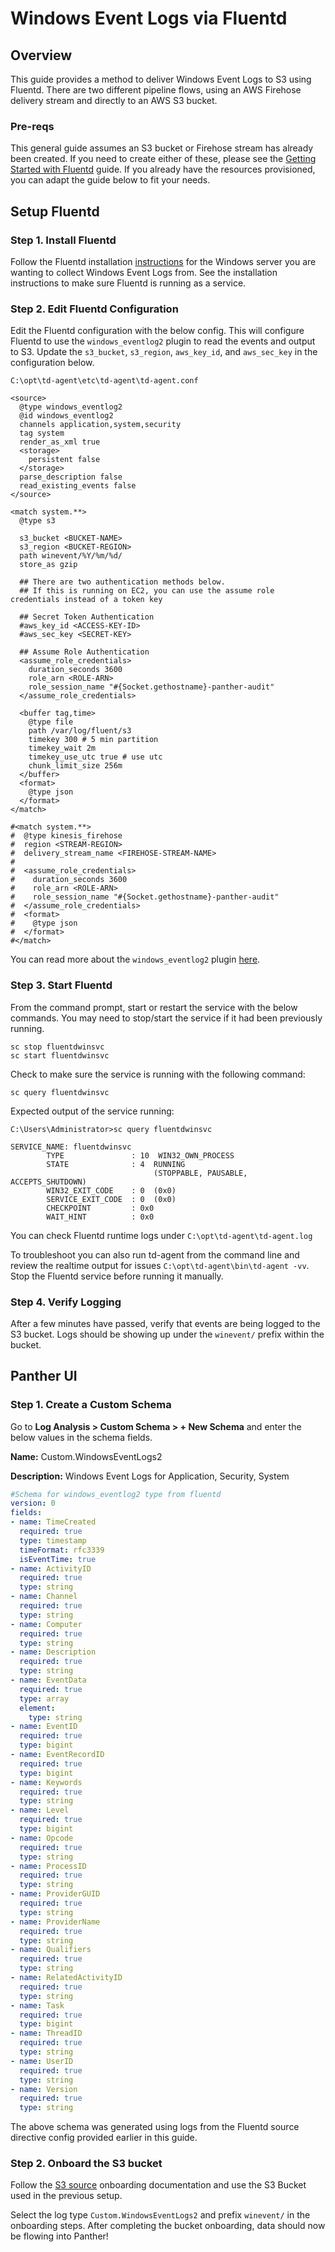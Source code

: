 # Windows Event Logs via Fluentd

## Overview

This guide provides a method to deliver Windows Event Logs to S3 using Fluentd. There are two different pipeline flows, using an AWS Firehose delivery stream and directly to an AWS S3 bucket.

### Pre-reqs

This general guide assumes an S3 bucket or Firehose stream has already been created. If you need to create either of these, please see the [Getting Started with Fluentd](resource-guide.md) guide. If you already have the resources provisioned, you can adapt the guide below to fit your needs. 

## Setup Fluentd

### Step 1. Install Fluentd

Follow the Fluentd installation [instructions](https://docs.fluentd.org/installation/install-by-msi) for the Windows server you are wanting to collect Windows Event Logs from. See the installation instructions to make sure Fluentd is running as a service.

### Step 2. Edit Fluentd Configuration

Edit the Fluentd configuration with the below config. This will configure Fluentd to use the `windows_eventlog2` plugin to read the events and output to S3. Update the `s3_bucket`, `s3_region`, `aws_key_id`, and `aws_sec_key` in the configuration below. 

```text
C:\opt\td-agent\etc\td-agent\td-agent.conf
```

```text
<source>
  @type windows_eventlog2
  @id windows_eventlog2
  channels application,system,security
  tag system
  render_as_xml true
  <storage>
    persistent false
  </storage>
  parse_description false
  read_existing_events false
</source>

<match system.**>	
  @type s3

  s3_bucket <BUCKET-NAME>
  s3_region <BUCKET-REGION>
  path winevent/%Y/%m/%d/
  store_as gzip	

  ## There are two authentication methods below. 
  ## If this is running on EC2, you can use the assume role credentials instead of a token key

  ## Secret Token Authentication
  #aws_key_id <ACCESS-KEY-ID>
  #aws_sec_key <SECRET-KEY>

  ## Assume Role Authentication
  <assume_role_credentials>
    duration_seconds 3600
    role_arn <ROLE-ARN>
    role_session_name "#{Socket.gethostname}-panther-audit"
  </assume_role_credentials>

  <buffer tag,time>
    @type file
    path /var/log/fluent/s3
    timekey 300 # 5 min partition
    timekey_wait 2m
    timekey_use_utc true # use utc
    chunk_limit_size 256m
  </buffer>
  <format>
    @type json
  </format>
</match>

#<match system.**>
#  @type kinesis_firehose
#  region <STREAM-REGION>
#  delivery_stream_name <FIREHOSE-STREAM-NAME>
#
#  <assume_role_credentials>
#    duration_seconds 3600
#    role_arn <ROLE-ARN>
#    role_session_name "#{Socket.gethostname}-panther-audit"
#  </assume_role_credentials>
#  <format>
#    @type json
#  </format>
#</match>
```

You can read more about the `windows_eventlog2` plugin [here](https://github.com/fluent/fluent-plugin-windows-eventlog#in_windows_eventlog2).

### Step 3. Start Fluentd 

From the command prompt, start or restart the service with the below commands. You may need to stop/start the service if it had been previously running.

```text
sc stop fluentdwinsvc
sc start fluentdwinsvc
```

Check to make sure the service is running with the following command:

```text
sc query fluentdwinsvc
```

Expected output of the service running:

```text
C:\Users\Administrator>sc query fluentdwinsvc

SERVICE_NAME: fluentdwinsvc
        TYPE               : 10  WIN32_OWN_PROCESS
        STATE              : 4  RUNNING
                                (STOPPABLE, PAUSABLE, ACCEPTS_SHUTDOWN)
        WIN32_EXIT_CODE    : 0  (0x0)
        SERVICE_EXIT_CODE  : 0  (0x0)
        CHECKPOINT         : 0x0
        WAIT_HINT          : 0x0
```

You can check Fluentd runtime logs under `C:\opt\td-agent\td-agent.log`

To troubleshoot you can also run td-agent from the command line and review the realtime output for issues `C:\opt\td-agent\bin\td-agent -vv`. Stop the Fluentd service before running it manually.

### Step 4. Verify Logging

After a few minutes have passed, verify that events are being logged to the S3 bucket. Logs should be showing up under the `winevent/` prefix within the bucket.

## Panther UI

### Step 1. Create a Custom Schema

Go to **Log Analysis &gt; Custom Schema &gt; + New Schema** and enter the below values in the schema fields.

**Name:** Custom.WindowsEventLogs2

**Description:** Windows Event Logs for Application, Security, System

```yaml
#Schema for windows_eventlog2 type from fluentd
version: 0
fields:
- name: TimeCreated
  required: true
  type: timestamp
  timeFormat: rfc3339
  isEventTime: true
- name: ActivityID
  required: true
  type: string
- name: Channel
  required: true
  type: string
- name: Computer
  required: true
  type: string
- name: Description
  required: true
  type: string
- name: EventData
  required: true
  type: array
  element:
    type: string
- name: EventID
  required: true
  type: bigint
- name: EventRecordID
  required: true
  type: bigint
- name: Keywords
  required: true
  type: string
- name: Level
  required: true
  type: bigint
- name: Opcode
  required: true
  type: string
- name: ProcessID
  required: true
  type: string
- name: ProviderGUID
  required: true
  type: string
- name: ProviderName
  required: true
  type: string
- name: Qualifiers
  required: true
  type: string
- name: RelatedActivityID
  required: true
  type: string
- name: Task
  required: true
  type: bigint
- name: ThreadID
  required: true
  type: string
- name: UserID
  required: true
  type: string
- name: Version
  required: true
  type: string
```

The above schema was generated using logs from the Fluentd source directive config provided earlier in this guide.

### Step 2. Onboard the S3 bucket <a id="Step-2.-Onboard-the-S3-bucket"></a>

Follow the [S3 source](../../data-onboarding/data-transports/s3.md) onboarding documentation and use the S3 Bucket used in the previous setup.

Select the log type `Custom.WindowsEventLogs2` and prefix `winevent/` in the onboarding steps. After completing the bucket onboarding, data should now be flowing into Panther!

